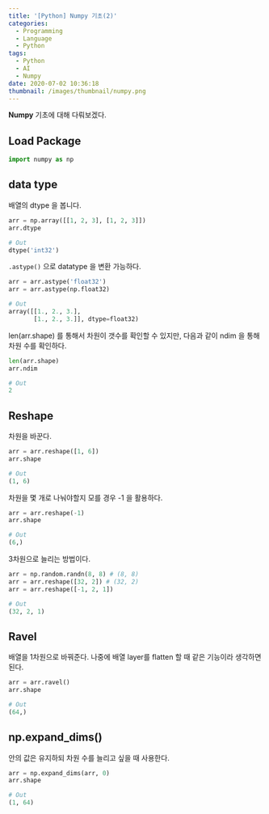 ```yaml
---
title: '[Python] Numpy 기초(2)'
categories:
  - Programming
  - Language
  - Python
tags:
  - Python
  - AI
  - Numpy
date: 2020-07-02 10:36:18
thumbnail: /images/thumbnail/numpy.png
---
```


**Numpy** 기초에 대해 다뤄보겠다.

## Load Package

```python
import numpy as np
```

## data type

배열의 dtype 을 봅니다.

```python
arr = np.array([[1, 2, 3], [1, 2, 3]])
arr.dtype

# Out
dtype('int32')
```

`.astype()` 으로 datatype 을 변환 가능하다.

```python
arr = arr.astype('float32')
arr = arr.astype(np.float32)

# Out
array([[1., 2., 3.],
       [1., 2., 3.]], dtype=float32)
```

len(arr.shape) 를 통해서 차원이 갯수를 확인할 수 있지만, 다음과 같이 ndim 을 통해 차원 수를 확인하다.

```python
len(arr.shape)
arr.ndim

# Out
2
```

## Reshape

차원을 바꾼다.

```python
arr = arr.reshape([1, 6])
arr.shape

# Out
(1, 6)
```

차원을 몇 개로 나눠야할지 모를 경우 -1 을 활용하다.

```python
arr = arr.reshape(-1)
arr.shape

# Out
(6,)
```

3차원으로 늘리는 방법이다.

```python
arr = np.random.randn(8, 8) # (8, 8)
arr = arr.reshape([32, 2]) # (32, 2)
arr = arr.reshape([-1, 2, 1])

# Out
(32, 2, 1)
```

## Ravel

배열을 1차원으로 바꿔준다. 나중에 배열 layer를 flatten 할 때 같은 기능이라 생각하면 된다.

```python
arr = arr.ravel()
arr.shape

# Out
(64,)
```

## np.expand_dims()

안의 값은 유지하되 차원 수를 늘리고 싶을 때 사용한다.

```python
arr = np.expand_dims(arr, 0)
arr.shape

# Out
(1, 64)
```
